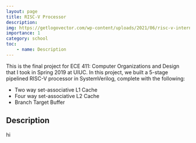 ```yaml
---
layout: page
title: RISC-V Processor 
description: 
img: https://getlogovector.com/wp-content/uploads/2021/06/risc-v-international-logo-vector.png
importance: 1
category: school
toc:
    - name: Description
---
```


This is the final project for ECE 411: Computer Organizations and Design that I took in Spring 2019 at UIUC.
In this project, we built a 5-stage pipelined RISC-V processor in SystemVerilog, complete with the following:

- Two way set-associative L1 Cache
- Four way set-associative L2 Cache
- Branch Target Buffer

## Description

hi